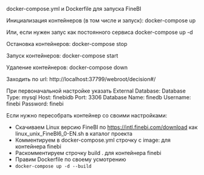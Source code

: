 docker-compose.yml и Dockerfile для запуска FineBI

Инициализация контейнеров (в том числе и запуск):
docker-compose up

Или, если нужен запус как постоянного сервиса
docker-compose up -d

Остановка контейнеров:
docker-compose stop

Запуск контейнеров:
docker-compose start

Удаление контейнеров:
docker-compose down

Заходить по url: http://localhost:37799/webroot/decision#/

При первоначальной настройке указать External Database:
Database Type: mysql
Host: finebidb
Port: 3306
Database Name: finedb
Username: finebi
Password: finebi

Если нужно пересобрать контейнер со своими настройками:
- Скачиваем Linux версию FineBI по https://intl.finebi.com/download как linux_unix_FineBI6_0-EN.sh в каталог проекта
- Комментируем в docker-compose.yml строчку c image: для контейнера finebi
- Раскомментируем строчку build . для контейнера finebi
- Правим Dockerfile по своему усмотрению
- `docker-compose up -d --build`
